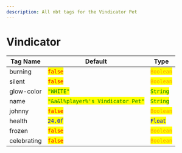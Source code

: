 ```yaml
---
description: All nbt tags for the Vindicator Pet
---
```



# Vindicator

| Tag Name     | Default                                                            | Type                                         |
| ------------ | ------------------------------------------------------------------ | -------------------------------------------- |
| burning | <mark style="color:red;">`false`</mark> | <mark style="color:orange;">`Boolean`</mark> |
| silent | <mark style="color:red;">`false`</mark> | <mark style="color:orange;">`Boolean`</mark> |
| glow-color | <mark style="color:green;">`"WHITE"`</mark> | <mark style="color:green;">`String`</mark> |
| name | <mark style="color:green;">`"&a&l%player%'s Vindicator Pet"`</mark> | <mark style="color:green;">`String`</mark> |
| johnny | <mark style="color:red;">`false`</mark> | <mark style="color:orange;">`Boolean`</mark> |
| health | <mark style="color:blue;">`24.0f`</mark> | <mark style="color:blue;">`Float`</mark> |
| frozen | <mark style="color:red;">`false`</mark> | <mark style="color:orange;">`Boolean`</mark> |
| celebrating | <mark style="color:red;">`false`</mark> | <mark style="color:orange;">`Boolean`</mark> |
